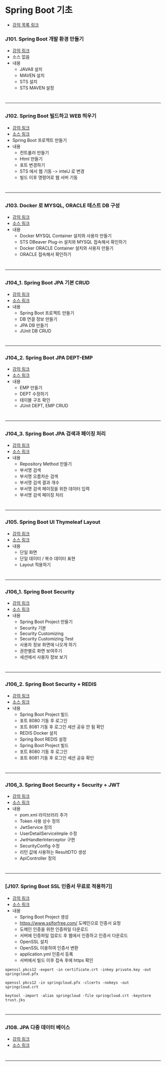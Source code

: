 # Spring Boot 기초
 - [강의 목록 링크](https://www.youtube.com/playlist?list=PLogzC_RPf25E-mfrKvl6jWHU8r1jxCZgq)

### J101. Spring Boot 개발 환경 만들기
 - [강의 링크](https://www.youtube.com/watch?v=xEBrbDvYX-c&list=PLogzC_RPf25E-mfrKvl6jWHU8r1jxCZgq&index=1) 
 - 소스 없음
 - 내용
   - JAVA8 설치  
   - MAVEN 설치
   - STS 설치
   - STS MAVEN 설정  
# <hr>

### J102. Spring Boot 빌드하고 WEB 띄우기
 - [강의 링크](https://www.youtube.com/watch?v=NZ--iB740JM&list=PLogzC_RPf25E-mfrKvl6jWHU8r1jxCZgq&index=2)
 - [소스 링크](https://github.com/parkseungchul/J100/tree/master/j102)
 - Spring Boot 프로젝트 만들기
 - 내용
   - 컨트롤러 만들기
   - Html 만들기
   - 포트 변경하기
   - STS 에서 웹 기동 -> intelJ 로 변경
   - 빌드 이후 명령어로 웹 서버 기동
# <hr>

### J103. Docker 로 MYSQL, ORACLE 테스트 DB 구성
 - [강의 링크](https://www.youtube.com/watch?v=ndamp6u3dCA&list=PLogzC_RPf25E-mfrKvl6jWHU8r1jxCZgq&index=3)
 - [소스 링크](https://github.com/parkseungchul/J100/tree/master/j103)
 - 내용
   - Docker MYSQL Container 설치와 사용자 만들기 
   - STS DBeaver Plug-in 설치와 MYSQL 접속해서 확인하기
   - Docker ORACLE Container 설치와 사용자 만들기  
   - ORACLE 접속해서 확인하기
# <hr>

### J104_1. Spring Boot JPA 기본 CRUD
 - [강의 링크](https://www.youtube.com/watch?v=Mps7InyQKaQ&list=PLogzC_RPf25E-mfrKvl6jWHU8r1jxCZgq&index=4)
 - [소스 링크](https://github.com/parkseungchul/J100/tree/master/j104)
 - 내용
   - Spring Boot 프로젝트 만들기 
   - DB 연결 정보 만들기
   - JPA DB 만들기
   - JUnit DB CRUD
# <hr>

### J104_2. Spring Boot JPA DEPT-EMP
 - [강의 링크](https://www.youtube.com/watch?v=FwrhqK7P4Gc&list=PLogzC_RPf25E-mfrKvl6jWHU8r1jxCZgq&index=5)
 - [소스 링크](https://github.com/parkseungchul/J100/tree/master/j104)
 - 내용
   - EMP 만들기
   - DEPT 수정하기 
   - 테이블 구조 확인
   - JUnit DEPT, EMP CRUD 
# <hr>

### J104_3. Spring Boot JPA 검색과 페이징 처리
 - [강의 링크](https://www.youtube.com/watch?v=ePCeuiIJbBI&list=PLogzC_RPf25E-mfrKvl6jWHU8r1jxCZgq&index=6)
 - [소스 링크](https://github.com/parkseungchul/J100/tree/master/j104)
 - 내용
   - Repository Method 만들기
   - 부서명 검색
   - 부서명 오름차순 검색
   - 부서명 검색 결과 개수
   - 부서명 검색 페이징을 위한 데이터 입력
   - 부서명 검색 페이징 처리
# <hr>

### J105. Spring Boot UI Thymeleaf Layout
 - [강의 링크](https://www.youtube.com/watch?v=sGHFYBQ5sc4&list=PLogzC_RPf25E-mfrKvl6jWHU8r1jxCZgq&index=7)
 - [소스 링크](https://github.com/parkseungchul/J100/tree/master/j105)
 - 내용
   - 단일 화면
   - 단일 데이터 / 복수 데이터 표현
   - Layout 적용하기
# <hr>

### J106_1. Spring Boot Security
 - [강의 링크](https://www.youtube.com/watch?v=ry2pRoAnrIc&list=PLogzC_RPf25E-mfrKvl6jWHU8r1jxCZgq&index=8)
 - [소스 링크](https://github.com/parkseungchul/J100/tree/master/j106)
 - 내용
   - Spring Boot Project 만들기
   - Security 기본 
   - Security Customizing
   - Security Customizing Test
   - 사용자 정보 화면에 나오게 하기
   - 권한별로 화면 보여주기
   - 세션에서 사용자 정보 보기
# <hr>

### J106_2. Spring Boot Security + REDIS
 - [강의 링크](https://www.youtube.com/watch?v=QgzyQRNGPjI&list=PLogzC_RPf25E-mfrKvl6jWHU8r1jxCZgq&index=9)
 - [소스 링크](https://github.com/parkseungchul/J100/tree/master/j106)
 - 내용
   - Spring Boot Project 빌드
   - 포트 8080 기동 후 로그인
   - 포트 8081 기동 후 로그인 세션 공유 안 됨 확인 
   - REDIS Docker 설치  
   - Spring Boot REDIS 설정
   - Spring Boot Project 빌드
   - 포트 8080 기동 후 로그인
   - 포트 8081 기동 후 로그인 세션 공유 확인
# <hr>

### J106_3. Spring Boot Security + Security + JWT
 - [강의 링크](https://www.youtube.com/watch?v=8qrcM3Pm-Lk&list=PLogzC_RPf25E-mfrKvl6jWHU8r1jxCZgq&index=10)
 - [소스 링크](https://github.com/parkseungchul/J100/tree/master/j106)
 - 내용
   - pom.xml 라이브러리 추가
   - Token 사용 상수 정의
   - JwtService 정의
   - UserDetailServiceImple 수정
   - JwtHandlerInterceptor 구현
   - SecurityConfig 수정
   - 리턴 값에 사용하는 ResultDTO 생성
   - ApiController 정의
# <hr>

### [J107. Spring Boot SSL 인증서 무료로 적용하기]
 - [강의 링크](https://www.youtube.com/watch?v=v0ArVjGwqAU&list=PLogzC_RPf25E-mfrKvl6jWHU8r1jxCZgq&index=11)
 - [소스 링크](https://github.com/parkseungchul/J100/tree/master/j107) 
 - 내용
   - Spring Boot Project 생성
   - https://www.sslforfree.com/ 도메인으로 인증서 요청
   - 도메인 인증을 위한 인증파일 다운로드
   - 서버에 인증파일 업로드 후 웹에서 인증하고 인증서 다운로드 
   - OpenSSL 설치
   - OpenSSL 이용하여 인증서 변환  
   - application.yml 인증서 등록 
   - 서버에서 빌드 이후 접속 후에 https 확인
<pre><code>openssl pkcs12 -export -in certificate.crt -inkey private.key -out springcloud.pfx

openssl pkcs12 -in springcloud.pfx -clcerts -nokeys -out springcloud.crt

keytool -import -alias springcloud -file springcloud.crt -keystore trust.jks</code></pre>
# <hr>

### J108. JPA 다중 데이터 베이스
 - [강의 링크](https://www.youtube.com/watch?v=G9_MFg6Cclw&list=PLogzC_RPf25E-mfrKvl6jWHU8r1jxCZgq&index=12)
 - [소스 링크](https://github.com/parkseungchul/J100/tree/master/j108)
# <hr>